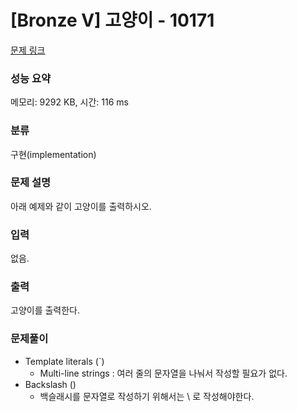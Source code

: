 # [Bronze V] 고양이 - 10171 

[문제 링크](https://www.acmicpc.net/problem/10171) 

### 성능 요약

메모리: 9292 KB, 시간: 116 ms

### 분류

구현(implementation)

### 문제 설명

<p>아래 예제와 같이 고양이를 출력하시오.</p>

### 입력 

 <p>없음.</p>

### 출력 

 <p>고양이를 출력한다.</p>

### 문제풀이

- Template literals (`)
  * Multi-line strings : 여러 줄의 문자열을 나눠서 작성할 필요가 없다.
- Backslash (\)
  * 백슬래시를 문자열로 작성하기 위해서는 \\ 로 작성해야한다.
